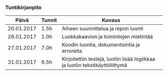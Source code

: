 ### Tuntikirjanpito
Päivä | Tunnit | Kuvaus
--------------- | ----- | ------
20.01.2017 | 1.5h | Aiheen suunnittelua ja repon luonti
26.01.2017 | 1.0h | Luokkakaavion ja toimintojen mietintää
27.01.2017 | 7.0h | Koodin luontia, dokumentointia ja erroreita
31.01.2017 | 6.5h | Kirjoitettiin testejä, luotiin lisää logiikkaa ja luotiin tekstikäyttöliittymä
